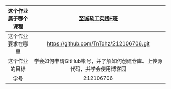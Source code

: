 | 这个作业属于哪个课程 | [至诚软工实践F班](https://edu.cnblogs.com/campus/fzzcxy/ZhichengSoftengineeringPracticeFclass) |
| :-----------------: |:---------------: |
| 这个作业要求在哪里| <https://github.com/TnTdhz/212106706.git> |
| 这个作业的目标 | 学会如何申请GitHub帐号，并了解如何创建仓库、上传源代码，并学会使用博客园 |
| 学号 | 212106706 |
